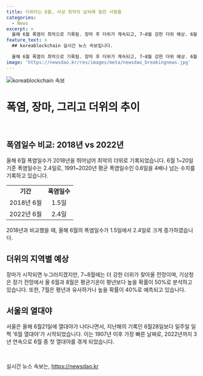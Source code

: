 ```yaml
---
title: 더위타는 6월, 사상 최악의 날씨에 놀란 사람들
categories:
  - News
excerpt: >
  올해 6월 폭염이 최악으로 기록됨. 장마 후 더위가 계속되고, 7~8월 강한 더위 예상. 6월 폭염일수가 2.4일로 평년보다 4배 높고, 2018년을 능가. 기상청은 6월과 8월의 평균기온이 평년보다 높을 확률 50% 예측. 서울은 6월 21일 열대야 기록, 지난해보다 일주일 일찍. 1907년 이래 최초로 빠른 열대야 경험.
feature_text: >
  ## koreablockchain 실시간 뉴스 속보입니다.

  올해 6월 폭염이 최악으로 기록됨. 장마 후 더위가 계속되고, 7~8월 강한 더위 예상. 6월 폭염일수가 2.4일로 평년보다 4배 높고, 2018년을 능가. 기상청은 6월과 8월의 평균기온이 평년보다 높을 확률 50% 예측. 서울은 6월 21일 열대야 기록, 지난해보다 일주일 일찍. 1907년 이래 최초로 빠른 열대야 경험.
image: 'https://newsdao.kr/res/images/meta/newsdao_breakingnews.jpg'
---
```


<p><img src="https://newsdao.kr/res/images/meta/newsdao_breakingnews.jpg" alt="koreablockchain 속보" /></p>

<h1>폭염, 장마, 그리고 더위의 추이</h1>

<p data-ke-size="size16">&nbsp;</p>

<h2 data-ke-size="size26">폭염일수 비교: 2018년 vs 2022년</h2>

<p>올해 6월 폭염일수가 2018년을 뛰어넘어 최악의 더위로 기록되었습니다. 6월 1~20일 기준 폭염일수는 2.4일로, 1991~2020년 평균 폭염일수인 0.6일을 4배나 넘는 수치를 기록하고 있습니다.</p>

<table>
<tbody>
<tr>
<td style="text-align: center; height: 17px;"><b>기간</b></td>
<td style="text-align: center; height: 17px;"><b>폭염일수</b></td>
</tr>
<tr>
<td style="text-align: center; height: 17px;">2018년 6월</td>
<td style="text-align: center; height: 17px;">1.5일</td>
</tr>
<tr>
<td style="text-align: center; height: 17px;">2022년 6월</td>
<td style="text-align: center; height: 17px;">2.4일</td>
</tr>
</tbody>
</table>

<p>2018년과 비교했을 때, 올해 6월의 폭염일수가 1.5일에서 2.4일로 크게 증가하였습니다.</p>

<h2 data-ke-size="size26">더위의 지역별 예상</h2>

<p>장마가 시작되면 누그러지겠지만, 7~8월에는 더 강한 더위가 찾아올 전망이며, 기상청은 장기 전망에서 올 6월과 8월은 평균기온이 평년보다 높을 확률이 50%로 분석하고 있습니다. 또한, 7월은 평년과 유사하거나 높을 확률이 40%로 예측되고 있습니다.</p>

<h2 data-ke-size="size26">서울의 열대야</h2>

<p>서울은 올해 6월21일에 열대야가 나타나면서, 지난해의 기록인 6월28일보다 일주일 일찍 '6월 열대야'가 시작되었습니다. 이는 1907년 이후 가장 빠른 날짜로, 2022년까지 3년 연속으로 6월 중 첫 열대야를 겪게 되었습니다.</p>

<p data-ke-size="size16">&nbsp;</p>
실시간 뉴스 속보는, <a href="https://newsdao.kr" rel="dofollow">https://newsdao.kr</a>


